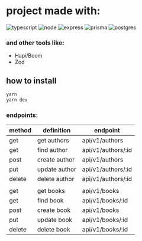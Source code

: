 # project made with:

<img alt="typescript" src="https://img.shields.io/badge/typescript-%23007ACC.svg?style=for-the-badge&logo=typescript&logoColor=white" /> <img alt="node" src="https://img.shields.io/badge/node.js-43853d?style=for-the-badge&logo=node-dot-js&logocolor=white" /> <img alt="express" src="https://img.shields.io/badge/express.js-%43853d.svg?style=for-the-badge&logo=express&logocolor=white" /> <img alt="prisma" src="https://img.shields.io/badge/Prisma-232323?style=for-the-badge&logo=Prisma&logoColor=cl" /> <img alt="postgres" src="https://img.shields.io/badge/sqlite-%2307405e.svg?style=for-the-badge&logo=sqlite&logoColor=white" />

### and other tools like:
- Hapi/Boom
- Zod

##  how to install
```sh
yarn
yarn dev
```

### endpoints:

| method | definition | endpoint |
| ------ | ------ | ------ |
| get    | get authors         | api/v1/authors     |
| get    | find author         | api/v1/authors/:id |
| post   | create author       | api/v1/authors     |
| put    | update author       | api/v1/authors/:id |
| delete | delete author       | api/v1/authors/:id |
|        |                     |                    |
| get    | get books           | api/v1/books       |
| get    | find book           | api/v1/books/:id   |
| post   | create book         | api/v1/books       |
| put    | update book         | api/v1/books/:id   |
| delete | delete book         | api/v1/books/:id   |
